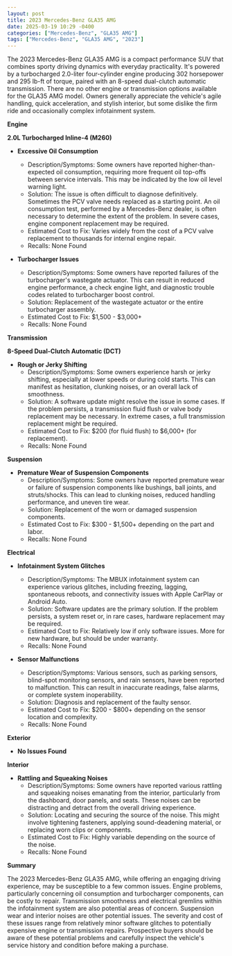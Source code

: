 ```yaml
---
layout: post
title: 2023 Mercedes-Benz GLA35 AMG
date: 2025-03-19 10:29 -0400
categories: ["Mercedes-Benz", "GLA35 AMG"]
tags: ["Mercedes-Benz", "GLA35 AMG", "2023"]
---
```

The 2023 Mercedes-Benz GLA35 AMG is a compact performance SUV that combines sporty driving dynamics with everyday practicality. It's powered by a turbocharged 2.0-liter four-cylinder engine producing 302 horsepower and 295 lb-ft of torque, paired with an 8-speed dual-clutch automatic transmission. There are no other engine or transmission options available for the GLA35 AMG model. Owners generally appreciate the vehicle's agile handling, quick acceleration, and stylish interior, but some dislike the firm ride and occasionally complex infotainment system.

**Engine**

**2.0L Turbocharged Inline-4 (M260)**

*   **Excessive Oil Consumption**
    *   Description/Symptoms: Some owners have reported higher-than-expected oil consumption, requiring more frequent oil top-offs between service intervals. This may be indicated by the low oil level warning light.
    *   Solution: The issue is often difficult to diagnose definitively. Sometimes the PCV valve needs replaced as a starting point. An oil consumption test, performed by a Mercedes-Benz dealer, is often necessary to determine the extent of the problem. In severe cases, engine component replacement may be required.
    *   Estimated Cost to Fix: Varies widely from the cost of a PCV valve replacement to thousands for internal engine repair.
    *   Recalls: None Found

*   **Turbocharger Issues**
    *   Description/Symptoms: Some owners have reported failures of the turbocharger's wastegate actuator. This can result in reduced engine performance, a check engine light, and diagnostic trouble codes related to turbocharger boost control.
    *   Solution: Replacement of the wastegate actuator or the entire turbocharger assembly.
    *   Estimated Cost to Fix: $1,500 - $3,000+
    *   Recalls: None Found

**Transmission**

**8-Speed Dual-Clutch Automatic (DCT)**

*   **Rough or Jerky Shifting**
    *   Description/Symptoms: Some owners experience harsh or jerky shifting, especially at lower speeds or during cold starts. This can manifest as hesitation, clunking noises, or an overall lack of smoothness.
    *   Solution: A software update might resolve the issue in some cases. If the problem persists, a transmission fluid flush or valve body replacement may be necessary. In extreme cases, a full transmission replacement might be required.
    *   Estimated Cost to Fix: $200 (for fluid flush) to $6,000+ (for replacement).
    *   Recalls: None Found

**Suspension**

*   **Premature Wear of Suspension Components**
    *   Description/Symptoms: Some owners have reported premature wear or failure of suspension components like bushings, ball joints, and struts/shocks. This can lead to clunking noises, reduced handling performance, and uneven tire wear.
    *   Solution: Replacement of the worn or damaged suspension components.
    *   Estimated Cost to Fix: $300 - $1,500+ depending on the part and labor.
    *   Recalls: None Found

**Electrical**

*   **Infotainment System Glitches**
    *   Description/Symptoms: The MBUX infotainment system can experience various glitches, including freezing, lagging, spontaneous reboots, and connectivity issues with Apple CarPlay or Android Auto.
    *   Solution: Software updates are the primary solution. If the problem persists, a system reset or, in rare cases, hardware replacement may be required.
    *   Estimated Cost to Fix: Relatively low if only software issues. More for new hardware, but should be under warranty.
    *   Recalls: None Found

*   **Sensor Malfunctions**
    *   Description/Symptoms: Various sensors, such as parking sensors, blind-spot monitoring sensors, and rain sensors, have been reported to malfunction. This can result in inaccurate readings, false alarms, or complete system inoperability.
    *   Solution: Diagnosis and replacement of the faulty sensor.
    *   Estimated Cost to Fix: $200 - $800+ depending on the sensor location and complexity.
    *   Recalls: None Found

**Exterior**

*   **No Issues Found**

**Interior**

*   **Rattling and Squeaking Noises**
    *   Description/Symptoms: Some owners have reported various rattling and squeaking noises emanating from the interior, particularly from the dashboard, door panels, and seats. These noises can be distracting and detract from the overall driving experience.
    *   Solution: Locating and securing the source of the noise. This might involve tightening fasteners, applying sound-deadening material, or replacing worn clips or components.
    *   Estimated Cost to Fix: Highly variable depending on the source of the noise.
    *   Recalls: None Found

**Summary**

The 2023 Mercedes-Benz GLA35 AMG, while offering an engaging driving experience, may be susceptible to a few common issues. Engine problems, particularly concerning oil consumption and turbocharger components, can be costly to repair. Transmission smoothness and electrical gremlins within the infotainment system are also potential areas of concern. Suspension wear and interior noises are other potential issues. The severity and cost of these issues range from relatively minor software glitches to potentially expensive engine or transmission repairs. Prospective buyers should be aware of these potential problems and carefully inspect the vehicle's service history and condition before making a purchase.

